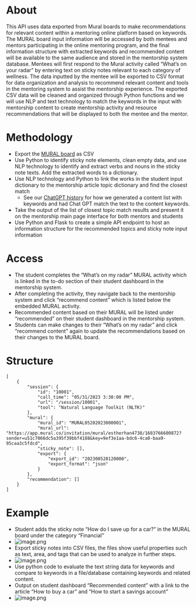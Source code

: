 # <span dir="">About</span>

This API uses data exported from Mural boards to make recommendations for relevant content within a mentoring online platform based on keywords. <span dir="">The MURAL board input information will be accessed by both mentees and mentors participating in the online mentoring program, and the final information structure with extracted keywords and recommended content will be available to the same audience and stored in the mentorship system database. Mentees will first respond to the Mural activity called “What’s on your radar” by entering text on sticky notes relevant to each category of wellness. The data inputted by the mentee will be exported to CSV format for data organization and analysis to recommend relevant content and tools in the mentoring system to assist the mentorship experience. The exported CSV data will be cleaned and organized through Python functions and we will use NLP and text technology to match the keywords in the input with mentorship content to create mentorship activity and resource recommendations that will be displayed to both the mentee and the mentor. </span>

# <span dir="">Methodology</span>

* <span dir="">Export the </span>[<span dir="">MURAL board</span>](https://app.mural.co/t/estherhan4738/m/estherhan4738/1683766600872/2b7e849923ec16af977e1559d78fd2c2943cd05e?sender=u51c7066dc5a395f39bbf4188)<span dir=""> as CSV</span>
* <span dir="">Use Python to identify sticky note elements, clean empty data, and use NLP technology to identify and extract verbs and nouns in the sticky note texts. Add the extracted words to a dictionary.</span>
* <span dir="">Use NLP technology and Python to link the works in the student input dictionary to the mentorship article topic dictionary and find the closest match</span>
  * See our [ChatGPT history](https://gitlab.com/imt589_spring23/mural-recommendation-api/-/blob/f16e9daf8083411eafee0d569814c1934de418fb/ChatGPT%20Project%20History) for how we generated a content list with keywords and had Chat GPT match the text to the content keywords.
* <span dir="">Take the output of the list of closest topic match results and present it on the mentorship main page interface for both mentors and students</span>
* <span dir="">Use Python and Flask to create a simple API endpoint to host an information structure for the recommended topics and sticky note input information </span>

# <span dir="">Access</span>

* <span dir="">The student completes the “What’s on my radar” MURAL activity which is linked in the to-do section of their student dashboard in the mentorship system.</span>
* <span dir="">After completing the activity, they navigate back to the mentorship system and click “recommend content” which is listed below the embedded MURAL activity.</span>
* <span dir="">Recommended content based on their MURAL will be listed under “recommended” on their student dashboard in the mentorship system.</span>
* <span dir="">Students can make changes to their “What’s on my radar” and click “recommend content” again to update the recommendations based on their changes to the MURAL board.</span>

# <span dir="">Structure</span>

```plaintext
[
    {
        "session": {
            "id": "10001",
            "call_time": "05/31/2023 3:30:00 PM",
            "url": "/session/10001",
            "tool": "Natural Language Toolkit (NLTK)"
        },
        "mural": {
            "mural_id": "MURAL05202023000001",
            "mural_url": "https://app.mural.co/invitation/mural/estherhan4738/1683766600872?sender=u51c7066dc5a395f39bbf4188&key=9ef3e1aa-bdc6-4ca0-baa9-95caa3c5fdcd",
            "sticky_note": [],
            "export": {
                "export_id": "202300520120000",
                "export_format": "json"
            }
        },
        "recommendation": []
    }
]
```

# Example

* <span dir="">Student adds the sticky note “How do I save up for a car?” in the MURAL board under the category “Financial” </span>
* ![image.png](uploads/61a19656cd50c11267a18d7db374c382/image.png)
* <span dir="">Export sticky notes into CSV files, the files show useful properties such as text, area, and tags that can be used to analyze in further steps.</span>
* ![image.png](uploads/d87b950c2d509529b81a81ad2e63e888/image.png)
* <span dir="">Use python code to evaluate the text string data for keywords and compare to keywords in a file/database containing keywords and related content.</span>
* <span dir="">Output on student dashboard “Recommended content” with a link to the article “How to buy a car” and “How to start a savings account”</span>
* ![image.png](uploads/e1a8ce7d316c21b89f64502dbd71809d/image.png)
